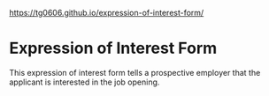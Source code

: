 https://tg0606.github.io/expression-of-interest-form/

# Expression of Interest Form

This expression of interest form tells a prospective employer that the applicant is interested in the job opening.
